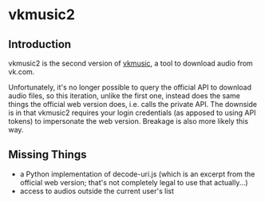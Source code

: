 # vkmusic2

## Introduction

vkmusic2 is the second version of [vkmusic][1], a tool to download audio from 
vk.com.

Unfortunately, it's no longer possible to query the official API to download 
audio files, so this iteration, unlike the first one, instead does the same 
things the official web version does, i.e. calls the private API. The downside 
is in that vkmusic2 requires your login credentials (as apposed to using API 
tokens) to impersonate the web version. Breakage is also more likely this way.

[1]: https://github.com/rzhikharevich/vkmusic

## Missing Things

* a Python implementation of decode-uri.js (which is an excerpt from the 
official web version; that's not completely legal to use that actually...)
* access to audios outside the current user's list
